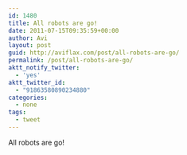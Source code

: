 ```yaml
---
id: 1480
title: All robots are go!
date: 2011-07-15T09:35:59+00:00
author: Avi
layout: post
guid: http://aviflax.com/post/all-robots-are-go/
permalink: /post/all-robots-are-go/
aktt_notify_twitter:
  - 'yes'
aktt_twitter_id:
  - "91863580890234880"
categories:
  - none
tags:
  - tweet
---
```

All robots are go!
